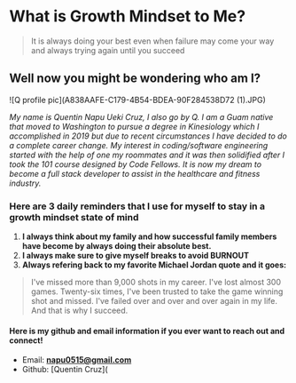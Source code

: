# What is Growth Mindset to Me? 

>It is always doing your best even when failure may come your way and always trying again until you succeed

## Well now you might be wondering who am I? 

![Q profile pic](A838AAFE-C179-4B54-BDEA-90F284538D72 (1).JPG)

*My name is Quentin Napu Ueki Cruz, I also go by Q. I am a Guam native that moved to Washington to pursue a degree in Kinesiology which I accomplished in 2019 but due to recent circumstances I have decided to do a complete career change. My interest in coding/software engineering started with the help of one my roommates and it was then solidified after I took the 101 course designed by Code Fellows. It is now my dream to become a full stack developer to assist in the healthcare and fitness industry.*

### Here are 3 daily reminders that I use for myself to stay in a growth mindset state of mind

1. **I always think about my family and how successful family members have become by always doing their absolute best.**
2. **I always make sure to give myself breaks to avoid BURNOUT** 
4. **Always refering back to my favorite Michael Jordan quote and it goes:**
> I've missed more than 9,000 shots in my career. I've lost almost 300 games. Twenty-six times, I've been trusted to take the game winning shot and missed. I've failed over and over and over again in my life. And that is why I succeed.

#### Here is my github and email information if you ever want to reach out and connect! 

- Email: **napu0515@gmail.com**
- Github: [Quentin Cruz](
